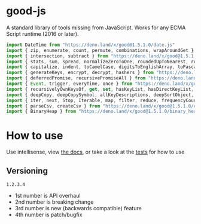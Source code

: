 # good-js

A standard library of tools missing from JavaScript. Works for any ECMA Script runtime (2016 or later).

```js
import DateTime from "https://deno.land/x/good@1.5.1.0/date.js"
import { zip, enumerate, count, permute, combinations, wrapAroundGet } from "https://deno.land/x/good@1.5.1.0/array.js"
import { intersection, subtract } from "https://deno.land/x/good@1.5.1.0/set.js"
import { stats, sum, spread, normalizeZeroToOne, roundedUpToNearest, roundedDownToNearest } from "https://deno.land/x/good@1.5.1.0/math.js"
import { capitalize, indent, toCamelCase, digitsToEnglishArray, toPascalCase, toKebabCase, toSnakeCase, toScreamingtoKebabCase, toScreamingtoSnakeCase, toRepresentation, toString, regex, findAll, iterativelyFindAll, escapeRegexMatch, escapeRegexReplace, extractFirst, isValidIdentifier, removeCommonPrefix } from "https://deno.land/x/good@1.5.1.0/string.js"
import { generateKeys, encrypt, decrypt, hashers } from "https://deno.land/x/good@1.5.1.0/encryption.js"
import { deferredPromise, recursivePromiseAll } from "https://deno.land/x/good@1.5.1.0/async.js"
import { Event, trigger, everyTime, once } from "https://deno.land/x/good@1.5.1.0/events.js"
import { recursivelyOwnKeysOf, get, set, hasKeyList, hasDirectKeyList, remove, merge, compareProperty, recursivelyIterateOwnKeysOf } from "https://deno.land/x/good@1.5.1.0/object.js"
import { deepCopy, deepCopySymbol, allKeyDescriptions, deepSortObject, shallowSortObject, isGeneratorType,isAsyncIterable, isSyncIterable, isTechnicallyIterable, isSyncIterableObjectOrContainer, allKeys } from "https://deno.land/x/good@1.5.1.0/value.js"
import { iter, next, Stop, Iterable, map, filter, reduce, frequencyCount, zip, count, enumerate, permute, combinations, slices, asyncIteratorToList, concurrentlyTransform, forkBy } from "https://deno.land/x/good@1.5.1.0/iterable.js"
import { parseCsv, createCsv } from "https://deno.land/x/good@1.5.1.0/csv.js"
import { BinaryHeap } from "https://deno.land/x/good@1.5.1.0/binary_heap.js"
```


# How to use

Use intellisense, view [the docs](https://deno.land/x/good?doc), or take a look at the [tests](https://github.com/jeff-hykin/good-js/tree/master/tests) for how to use

## Versioning

`1.2.3.4`
- 1st number is API overhaul
- 2nd number is breaking change
- 3rd number is new (backwards compatible) feature 
- 4th number is patch/bugfix